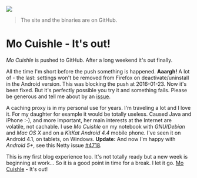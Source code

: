 ![](../images/it-is-out.jpg)

> The site and the binaries are on GitHub.

# Mo Cuishle - It's out!

*Mo Cuishle* is pushed to GitHub. After a long weekend it's out finally.
<!--more-->

All the time I'm short before the push something is happened. **Aaargh!** A lot 
of - the last: settings won't be removed from Firefox on deactivate/uninstall in 
the Android version. This was blocking the push at 2016-01-23. Now it's been 
fixed. But it's perfectly possible you try it and something fails. Please be 
generous and tell me about by an [issue](https://github.com/ganskef/MoCuishle/issues). 

A caching proxy is in my personal use for years. I'm traveling a lot and I love 
it. For my daughter for example it would be totally useless. Caused Java and 
iPhone :-), and more important, her main interests at the Internet are volatile, 
not cachable. I use *Mo Cuishle* on my notebook with *GNU/Debian* and *Mac OS X* 
and on a *KitKat* *Android 4.4* mobile phone. I've seen it on Android 4.1, on 
tablets, on Windows. **Update:** And now I'm happy with *Android 5+*, see this 
Netty issue [#4718](https://github.com/netty/netty/issues/4718).

This is my first blog experience too. It's not totally ready but a new week is 
beginning at work... So it is a good point in time for a break. I let it go. 
[Mo Cuishle](../_posts/9999-12-31-mocuishle.md) -  It's out!